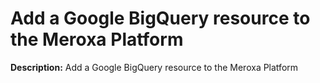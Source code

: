 # Add a Google BigQuery resource to the Meroxa Platform

**Description:** Add a Google BigQuery resource to the Meroxa Platform

